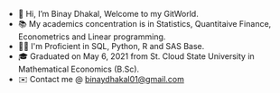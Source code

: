 - 👋 Hi, I’m Binay Dhakal, Welcome to my GitWorld.
- 📚 My academics concentration is in Statistics, Quantitaive Finance, Econometrics and Linear programming.
- 👨‍💻 I'm Proficient in SQL, Python, R and SAS Base. 
- 🎓 Graduated on May 6, 2021 from St. Cloud State University in Mathematical Economics (B.Sc).
- ✉️ Contact me @ binaydhakal01@gmail.com

<!---
Binay01123/Binay01123 is a ✨ special ✨ repository because its `README.md` (this file) appears on your GitHub profile.
You can click the Preview link to take a look at your changes.
--->
